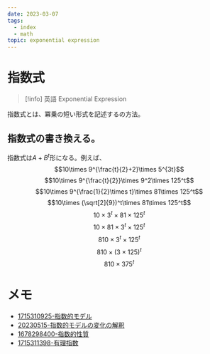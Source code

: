 ```yaml
---
date: 2023-03-07
tags:
  - index
  - math
topic: exponential expression
---
```


# 指数式

> [!info] 英語
Exponential Expression

指数式とは、冪乗の短い形式を記述するの方法。

## 指数式の書き換える。

指数式は$A+B^t$形になる。例えば、
$$10\times 9^{\frac{t}{2}+2}\times 5^{3t}$$
$$10\times 9^{\frac{t}{2}}\times 9^2\times 125^t$$
$$10\times 9^{\frac{1}{2}\times t}\times 81\times 125^t$$
$$10\times (\sqrt[2]{9})^t\times 81\times 125^t$$
$$10\times 3^t\times 81\times 125^t$$
$$10\times 81\times 3^t\times 125^t$$
$$810\times 3^t\times 125^t$$
$$810\times (3\times 125)^t$$
$$810\times 375^t$$

# メモ

- [1715310925-指数的モデル](1715310925-指数的モデル.md)
- [20230515-指数的モデルの変化の解釈](20230515-指数的モデルの変化の解釈.md)
- [1678298400-指数的性質](1678298400-指数的性質.md)
- [1715311398-有理指数](1715311398-有理指数.md)